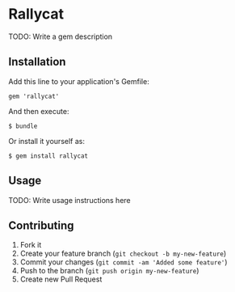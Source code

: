# Rallycat

TODO: Write a gem description

## Installation

Add this line to your application's Gemfile:

    gem 'rallycat'

And then execute:

    $ bundle

Or install it yourself as:

    $ gem install rallycat

## Usage

TODO: Write usage instructions here

## Contributing

1. Fork it
2. Create your feature branch (`git checkout -b my-new-feature`)
3. Commit your changes (`git commit -am 'Added some feature'`)
4. Push to the branch (`git push origin my-new-feature`)
5. Create new Pull Request
